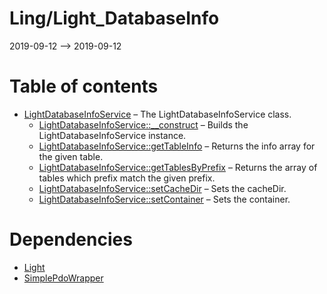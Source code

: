 Ling/Light_DatabaseInfo
================
2019-09-12 --> 2019-09-12




Table of contents
===========

- [LightDatabaseInfoService](https://github.com/lingtalfi/Light_DatabaseInfo/blob/master/doc/api/Ling/Light_DatabaseInfo/Service/LightDatabaseInfoService.md) &ndash; The LightDatabaseInfoService class.
    - [LightDatabaseInfoService::__construct](https://github.com/lingtalfi/Light_DatabaseInfo/blob/master/doc/api/Ling/Light_DatabaseInfo/Service/LightDatabaseInfoService/__construct.md) &ndash; Builds the LightDatabaseInfoService instance.
    - [LightDatabaseInfoService::getTableInfo](https://github.com/lingtalfi/Light_DatabaseInfo/blob/master/doc/api/Ling/Light_DatabaseInfo/Service/LightDatabaseInfoService/getTableInfo.md) &ndash; Returns the info array for the given table.
    - [LightDatabaseInfoService::getTablesByPrefix](https://github.com/lingtalfi/Light_DatabaseInfo/blob/master/doc/api/Ling/Light_DatabaseInfo/Service/LightDatabaseInfoService/getTablesByPrefix.md) &ndash; Returns the array of tables which prefix match the given prefix.
    - [LightDatabaseInfoService::setCacheDir](https://github.com/lingtalfi/Light_DatabaseInfo/blob/master/doc/api/Ling/Light_DatabaseInfo/Service/LightDatabaseInfoService/setCacheDir.md) &ndash; Sets the cacheDir.
    - [LightDatabaseInfoService::setContainer](https://github.com/lingtalfi/Light_DatabaseInfo/blob/master/doc/api/Ling/Light_DatabaseInfo/Service/LightDatabaseInfoService/setContainer.md) &ndash; Sets the container.


Dependencies
============
- [Light](https://github.com/lingtalfi/Light)
- [SimplePdoWrapper](https://github.com/lingtalfi/SimplePdoWrapper)


